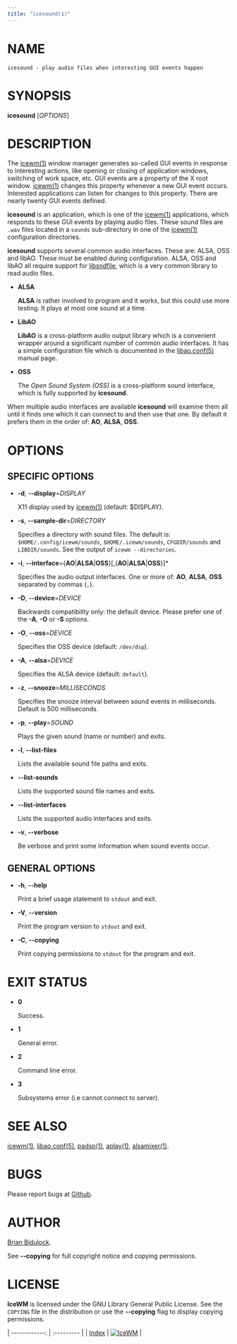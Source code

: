 ```yaml
---
title: "icesound(1)"
---
```

# NAME

    icesound - play audio files when interesting GUI events happen

# SYNOPSIS

**icesound** \[_OPTIONS_\]

# DESCRIPTION

The [icewm(1)](icewm) window manager generates so-called GUI events in
response to interesting actions, like opening or closing of application
windows, switching of work space, etc.  GUI events are a property of the
X root window.  [icewm(1)](icewm) changes this property whenever a new GUI
event occurs.  Interested applications can listen for changes to this
property.  There are nearly twenty GUI events defined.

**icesound** is an application, which is one of the [icewm(1)](icewm)
applications, which responds to these GUI events by playing audio files.
These sound files are `.wav` files located in a `sounds` sub-directory
in one of the [icewm(1)](icewm) configuration directories.

**icesound** supports several common audio interfaces.  These are: ALSA,
OSS and libAO.  These must be enabled during configuration.
ALSA, OSS and libAO all require support for [libsndfile](https://en.wikipedia.org/wiki/Libsndfile), which is a
very common library to read audio files.

- **ALSA**

    **ALSA** is rather involved to program and it works, but this could use
    more testing.  It plays at most one sound at a time.

- **LibAO**

    **LibAO** is a cross-platform audio output library which is a convenient
    wrapper around a significant number of common audio interfaces.  It has
    a simple configuration file which is documented in the [libao.conf(5)](https://manned.org/libao.conf.5)
    manual page.

- **OSS**

    The _Open Sound System (OSS)_ is a cross-platform sound interface,
    which is fully supported by **icesound**.

When multiple audio interfaces are available **icesound** will examine
them all until it finds one which it can connect to and then use that
one. By default it prefers them in the order of: **AO**, **ALSA**, **OSS**.

# OPTIONS

## SPECIFIC OPTIONS

- **-d**, **--display**=_DISPLAY_

    X11 display used by [icewm(1)](icewm) (default: $DISPLAY).

- **-s**, **--sample-dir**=_DIRECTORY_

    Specifies a directory with sound files.  The default is:
    `$HOME/.config/icewm/sounds`, `$HOME/.icewm/sounds`, `CFGDIR/sounds`
    and `LIBDIR/sounds`.  See the output of `icewm --directories`.

- **-i**, **--interface**={**AO**\|**ALSA**\|**OSS**}\[,{**AO**\|**ALSA**\|**OSS**}\]\*

    Specifies the audio output interfaces. One or more of: **AO**,
    **ALSA**, **OSS** separated by commas (`,`).

- **-D**, **--device**=_DEVICE_

    Backwards compatibility only: the default device.
    Please prefer one of the **-A**, **-O** or **-S** options.

- **-O**, **--oss**=_DEVICE_

    Specifies the OSS device (default: `/dev/dsp`).

- **-A**, **--alsa**=_DEVICE_

    Specifies the ALSA device (default: `default`).

- **-z**, **--snooze**=_MILLISECONDS_

    Specifies the snooze interval between sound events
    in milliseconds.  Default is 500 milliseconds.

- **-p**, **--play**=_SOUND_

    Plays the given sound (name or number) and exits.

- **-l**, **--list-files**

    Lists the available sound file paths and exits.

- **--list-sounds**

    Lists the supported sound file names and exits.

- **--list-interfaces**

    Lists the supported audio interfaces and exits.

- **-v**, **--verbose**

    Be verbose and print some information when sound events occur.

## GENERAL OPTIONS

- **-h**, **--help**

    Print a brief usage statement to `stdout` and exit.

- **-V**, **--version**

    Print the program version to `stdout` and exit.

- **-C**, **--copying**

    Print copying permissions to `stdout` for the program and exit.

# EXIT STATUS

- **0**

    Success.

- **1**

    General error.

- **2**

    Command line error.

- **3**

    Subsystems error (i.e cannot connect to server).

# SEE ALSO

[icewm(1)](icewm),
[libao.conf(5)](https://manned.org/libao.conf.5),
[padsp(1)](https://manned.org/padsp.1),
[aplay(1)](https://manned.org/aplay.1),
[alsamixer(1)](https://manned.org/alsamixer.1).

# BUGS

Please report bugs at [Github](https://github.com/bbidulock/icewm/issues).

# AUTHOR

[Brian Bidulock](mailto:bidulock@openss7.org).

See **--copying** for full copyright notice and copying permissions.

# LICENSE

**IceWM** is licensed under the GNU Library General Public License.
See the `COPYING` file in the distribution or use the **--copying** flag
to display copying permissions.

| ------------: | :--------- |
| [Index](/man) | [![IceWM](/images/logom.jpg "ice-wm.org")](https://ice-wm.org "ice-wm.org") |
